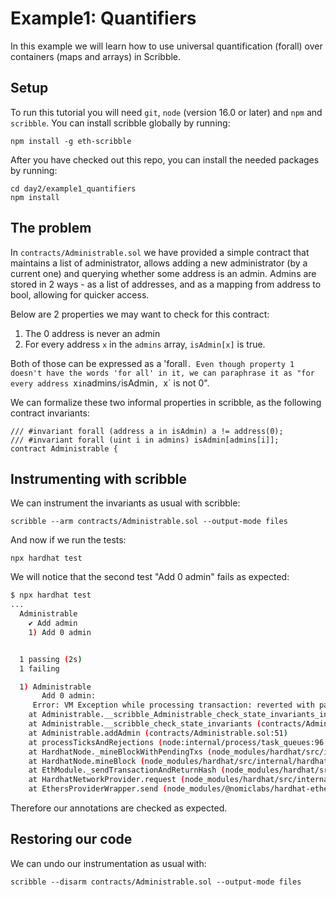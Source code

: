 # Example1: Quantifiers

In this example we will learn how to use universal quantification (forall) over
containers (maps and arrays) in Scribble.

## Setup

To run this tutorial you will need `git`, `node` (version 16.0 or later) and `npm` and `scribble`.
You can install scribble globally by running:

```
npm install -g eth-scribble
```

After you have checked out this repo, you can install the needed packages by running:

```
cd day2/example1_quantifiers
npm install
```

## The problem

In `contracts/Administrable.sol` we have provided a simple contract that maintains a list of administrator, allows adding a new administrator (by a current one) and querying whether some address is an admin. Admins are stored in 2 ways - as a list of addresses, and as a mapping from address to bool, allowing for quicker access.

Below are 2 properties we may want to check for this contract:

1. The 0 address is never an admin
2. For every address `x` in the `admins` array, `isAdmin[x]` is true.

Both of those can be expressed as a 'forall`. Even though property 1 doesn't have the words 'for all' in it, we can paraphrase it as "for every address `x` in `admins`/`isAdmin`, `x` is not 0".

We can formalize these two informal properties in scribble, as the following contract invariants:

```
/// #invariant forall (address a in isAdmin) a != address(0);
/// #invariant forall (uint i in admins) isAdmin[admins[i]];
contract Administrable {
```

## Instrumenting with scribble

We can instrument the invariants as usual with scribble:

```
scribble --arm contracts/Administrable.sol --output-mode files
```

And now if we run the tests:

```
npx hardhat test
```

We will notice that the second test "Add 0 admin" fails as expected:

```sh
$ npx hardhat test
...
  Administrable
    ✔ Add admin
    1) Add 0 admin


  1 passing (2s)
  1 failing

  1) Administrable
       Add 0 admin:
     Error: VM Exception while processing transaction: reverted with panic code 0x1 (Assertion error)
    at Administrable.__scribble_Administrable_check_state_invariants_internal (contracts/Administrable.sol:111)
    at Administrable.__scribble_check_state_invariants (contracts/Administrable.sol:122)
    at Administrable.addAdmin (contracts/Administrable.sol:51)
    at processTicksAndRejections (node:internal/process/task_queues:96:5)
    at HardhatNode._mineBlockWithPendingTxs (node_modules/hardhat/src/internal/hardhat-network/provider/node.ts:1802:23)
    at HardhatNode.mineBlock (node_modules/hardhat/src/internal/hardhat-network/provider/node.ts:491:16)
    at EthModule._sendTransactionAndReturnHash (node_modules/hardhat/src/internal/hardhat-network/provider/modules/eth.ts:1522:18)
    at HardhatNetworkProvider.request (node_modules/hardhat/src/internal/hardhat-network/provider/provider.ts:118:18)
    at EthersProviderWrapper.send (node_modules/@nomiclabs/hardhat-ethers/src/internal/ethers-provider-wrapper.ts:13:20)
```

Therefore our annotations are checked as expected.

## Restoring our code

We can undo our instrumentation as usual with:

```
scribble --disarm contracts/Administrable.sol --output-mode files
```